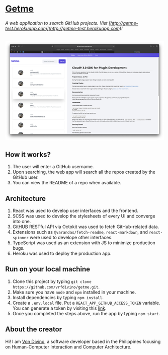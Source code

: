 # [Getme](http://getme-test.herokuapp.com)

###### A web application to search GitHub projects. Vist [http://getme-test.herokuapp.com](http://getme-test.herokuapp.com)!

![Getme screenshot](./public/screenshot.png "Getme Web App")

## How it works?

1. The user will enter a GitHub username.
2. Upon searching, the web app will search all the repos created by the GitHub user.
3. You can view the README of a repo when available.

## Architecture

1. React was used to develop user interfaces and the frontend.
2. SCSS was used to develop the stylesheets of every UI and converge into one.
3. GitHUB RESTful API via Octokit was used to fetch GitHub-related data.
4. Extensions such as `@varandas/fetch-readme`, `react-markdown`, and `react-spinner` were used to develope other interfaces.
5. TypeScript was used as an extension with JS to minimize production bugs.
6. Heroku was used to deploy the production app.

## Run on your local machine

1. Clone this project by typing `git clone https://github.com/vrfdivino/getme.git`.
2. Make sure you have `node` and `npm` installed in your machine.
3. Install dependencies by typing `npm install`.
4. Create a `.env.local` file. Put a `REACT_APP_GITHUB_ACCESS_TOKEN` variable. You can generate a token by visiting this [link](https://docs.github.com/en/authentication/keeping-your…).
5. Once you completed the steps above, run the app by typing `npm start`.

## About the creator

Hi! I am [Von Divino](https://github.com/vrfdivino), a software developer based in the Philippines focusing on Human-Computer Interaction and Computer Architecture.